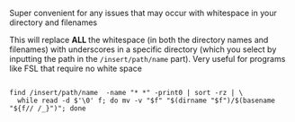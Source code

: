 Super convenient for any issues that may occur with whitespace in your directory and filenames

This will replace <b> ALL </b> the whitespace (in both the directory names and filenames) with underscores in a specific directory (which you select by inputting the path in the `/insert/path/name` part). Very useful for programs like FSL that require no white space


```

find /insert/path/name  -name "* *" -print0 | sort -rz | \
  while read -d $'\0' f; do mv -v "$f" "$(dirname "$f")/$(basename "${f// /_}")"; done


```
